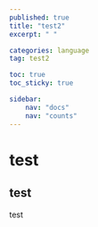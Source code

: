 ```yaml
---
published: true
title: "test2"
excerpt: " "

categories: language
tag: test2

toc: true
toc_sticky: true

sidebar:
    nav: "docs"
    nav: "counts"
---
```



# test

## test

test
